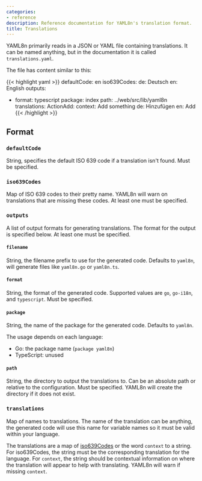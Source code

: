 ```yaml
---
categories:
- reference
description: Reference documentation for YAML8n's translation format.
title: Translations
---
```


YAML8n primarily reads in a JSON or YAML file containing translations.  It can be named anything, but in the documentation it is called `translations.yaml`.

The file has content similar to this:

{{< highlight yaml >}}
defaultCode: en
iso639Codes:
  de: Deutsch
  en: English
outputs:
- format: typescript
  package: index
  path: ../web/src/lib/yaml8n
translations:
  ActionAdd:
    context: Add something
    de: Hinzufügen
    en: Add
{{< /highlight >}}

## Format

### `defaultCode`

String, specifies the default ISO 639 code if a translation isn't found.  Must be specified.

### `iso639Codes`

Map of ISO 639 codes to their pretty name.  YAML8n will warn on translations that are missing these codes.  At least one must be specified.

### `outputs`

A list of output formats for generating translations.  The format for the output is specified below.  At least one must be specified.

#### `filename`

String, the filename prefix to use for the generated code.  Defaults to `yaml8n`, will generate files like `yaml8n.go` or `yaml8n.ts`.

#### `format`

String, the format of the generated code.  Supported values are `go`, `go-i18n`, and `typescript`.  Must be specified.

#### `package`

String, the name of the package for the generated code.  Defaults to `yaml8n`.

The usage depends on each language:

* Go: the package name (`package yaml8n`)
* TypeScript: unused

#### `path`

String, the directory to output the translations to.  Can be an absolute path or relative to the configuration.  Must be specified.  YAML8n will create the directory if it does not exist.

### `translations`

Map of names to translations.  The name of the translation can be anything, the generated code will use this name for variable names so it must be valid within your language.

The translations are a map of [iso639Codes](#iso639codes) or the word `context` to a string.  For iso639Codes, the string must be the corresponding translation for the language.  For `context`, the string should be contextual information on where the translation will appear to help with translating.  YAML8n will warn if missing `context`.
